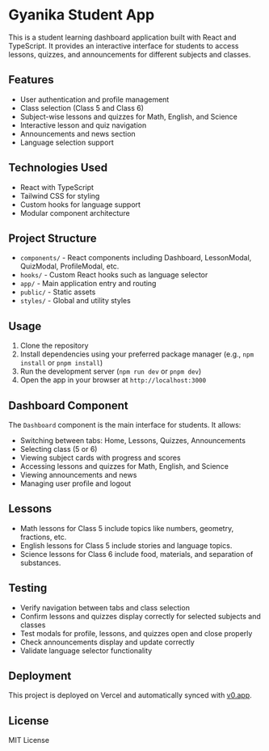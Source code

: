 # Gyanika Student App

This is a student learning dashboard application built with React and TypeScript. It provides an interactive interface for students to access lessons, quizzes, and announcements for different subjects and classes.

## Features

- User authentication and profile management
- Class selection (Class 5 and Class 6)
- Subject-wise lessons and quizzes for Math, English, and Science
- Interactive lesson and quiz navigation
- Announcements and news section
- Language selection support

## Technologies Used

- React with TypeScript
- Tailwind CSS for styling
- Custom hooks for language support
- Modular component architecture

## Project Structure

- `components/` - React components including Dashboard, LessonModal, QuizModal, ProfileModal, etc.
- `hooks/` - Custom React hooks such as language selector
- `app/` - Main application entry and routing
- `public/` - Static assets
- `styles/` - Global and utility styles

## Usage

1. Clone the repository
2. Install dependencies using your preferred package manager (e.g., `npm install` or `pnpm install`)
3. Run the development server (`npm run dev` or `pnpm dev`)
4. Open the app in your browser at `http://localhost:3000`

## Dashboard Component

The `Dashboard` component is the main interface for students. It allows:

- Switching between tabs: Home, Lessons, Quizzes, Announcements
- Selecting class (5 or 6)
- Viewing subject cards with progress and scores
- Accessing lessons and quizzes for Math, English, and Science
- Viewing announcements and news
- Managing user profile and logout

## Lessons

- Math lessons for Class 5 include topics like numbers, geometry, fractions, etc.
- English lessons for Class 5 include stories and language topics.
- Science lessons for Class 6 include food, materials, and separation of substances.

## Testing

- Verify navigation between tabs and class selection
- Confirm lessons and quizzes display correctly for selected subjects and classes
- Test modals for profile, lessons, and quizzes open and close properly
- Check announcements display and update correctly
- Validate language selector functionality

## Deployment

This project is deployed on Vercel and automatically synced with [v0.app](https://v0.app).

## License

MIT License
